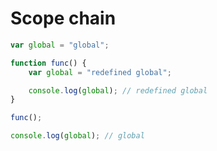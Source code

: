 # Scope chain

```javascript
var global = "global";

function func() {
    var global = "redefined global";

    console.log(global); // redefined global
}

func();

console.log(global); // global
```